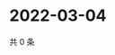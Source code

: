 # 2022-03-04

共 0 条

<!-- BEGIN WEIBO -->
<!-- 最后更新时间 Fri Mar 04 2022 23:16:20 GMT+0800 (China Standard Time) -->

<!-- END WEIBO -->
